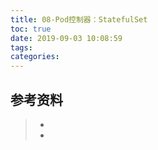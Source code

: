 ```yaml
---
title: 08-Pod控制器：StatefulSet
toc: true
date: 2019-09-03 10:08:59
tags:
categories:
---
```






## 参考资料
> - []()
> - []()
